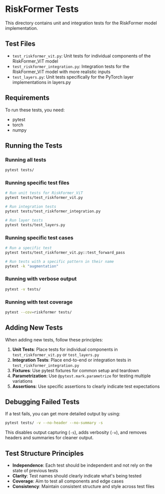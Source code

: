 # RiskFormer Tests

This directory contains unit and integration tests for the RiskFormer model implementation.

## Test Files

- `test_riskformer_vit.py`: Unit tests for individual components of the RiskFormer_ViT model
- `test_riskformer_integration.py`: Integration tests for the RiskFormer_ViT model with more realistic inputs
- `test_layers.py`: Unit tests specifically for the PyTorch layer implementations in layers.py

## Requirements

To run these tests, you need:
- pytest
- torch
- numpy

## Running the Tests

### Running all tests

```bash
pytest tests/
```

### Running specific test files

```bash
# Run unit tests for RiskFormer_ViT
pytest tests/test_riskformer_vit.py

# Run integration tests
pytest tests/test_riskformer_integration.py

# Run layer tests
pytest tests/test_layers.py
```

### Running specific test cases

```bash
# Run a specific test
pytest tests/test_riskformer_vit.py::test_forward_pass

# Run tests with a specific pattern in their name
pytest -k "augmentation"
```

### Running with verbose output

```bash
pytest -v tests/
```

### Running with test coverage

```bash
pytest --cov=riskformer tests/
```

## Adding New Tests

When adding new tests, follow these principles:

1. **Unit Tests**: Place tests for individual components in `test_riskformer_vit.py` or `test_layers.py`
2. **Integration Tests**: Place end-to-end or integration tests in `test_riskformer_integration.py`
3. **Fixtures**: Use pytest fixtures for common setup and teardown
4. **Parametrization**: Use `@pytest.mark.parametrize` for testing multiple variations
5. **Assertions**: Use specific assertions to clearly indicate test expectations

## Debugging Failed Tests

If a test fails, you can get more detailed output by using:

```bash
pytest tests/ -v --no-header --no-summary -s
```

This disables output capturing (`-s`), adds verbosity (`-v`), and removes headers and summaries for cleaner output.

## Test Structure Principles

- **Independence**: Each test should be independent and not rely on the state of previous tests
- **Clarity**: Test names should clearly indicate what's being tested
- **Coverage**: Aim to test all components and edge cases
- **Consistency**: Maintain consistent structure and style across test files 